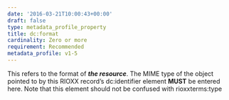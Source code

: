 ```yaml
---
date: '2016-03-21T10:00:43+00:00'
draft: false
type: metadata_profile_property
title: dc:format
cardinality: Zero or more
requirement: Recommended
metadata_profile: v1-5
---
```

This refers to the format of ***the resource***. The MIME type of the object pointed to by this RIOXX record’s dc&#58;identifier element **MUST** be entered here. Note that this element should not be confused with rioxxterms&#58;type
